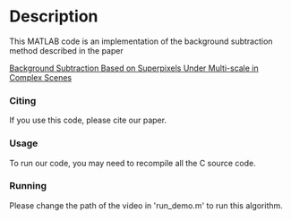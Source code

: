 # Description

This MATLAB code is an implementation of the background subtraction method described in the paper

[Background Subtraction Based on Superpixels Under Multi-scale in Complex Scenes](https://link.springer.com/chapter/10.1007/978-981-10-3002-4_33)

### Citing

If you use this code, please cite our paper.

### Usage

To run our code, you may need to recompile all the C source code.

### Running

Please change the path of the video in 'run_demo.m' to run this algorithm.



